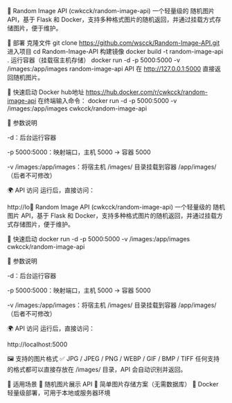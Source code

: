 📌 Random Image API (cwkcck/random-image-api)
一个轻量级的 随机图片 API，基于 Flask 和 Docker，支持多种格式图片的随机返回，并通过挂载方式存储图片，便于维护。

🚀 部署
克隆文件
git clone https://github.com/wscck/Random-Image-API.git
进入项目
cd Random-Image-API
构建镜像
docker build -t random-image-api .
运行容器（挂载宿主机存储）
docker run -d -p 5000:5000 -v /images:/app/images random-image-api
API 在 http://127.0.0.1:5000 直接返回随机图片。

🚀 快速启动
Docker hub地址
https://hub.docker.com/r/cwkcck/random-image-api
在终端输入命令：
docker run -d -p 5000:5000 -v /images:/app/images cwkcck/random-image-api

📌 参数说明

-d：后台运行容器

-p 5000:5000：映射端口，主机 5000 → 容器 5000

-v /images:/app/images：将宿主机 /images/ 目录挂载到容器 /app/images/（后者不可修改）

🌍 API 访问
运行后，直接访问：

http://lo📌 Random Image API (cwkcck/random-image-api)
一个轻量级的 随机图片 API，基于 Flask 和 Docker，支持多种格式图片的随机返回，并通过挂载方式存储图片，便于维护。

🚀 快速启动
docker run -d -p 5000:5000 -v /images:/app/images cwkcck/random-image-api

📌 参数说明

-d：后台运行容器

-p 5000:5000：映射端口，主机 5000 → 容器 5000

-v /images:/app/images：将宿主机 /images/ 目录挂载到容器 /app/images/（后者不可修改）

🌍 API 访问
运行后，直接访问：

http://localhost:5000


🖼️ 支持的图片格式
✅ JPG / JPEG / PNG / WEBP / GIF / BMP / TIFF 任何支持的格式都可以直接存放在 /images/ 目录，API 会自动识别并返回。

🔧 适用场景
🔹 随机图片展示 API 🔹 简单图片存储方案（无需数据库） 🔹 Docker 轻量级部署，可用于本地或服务器环境

